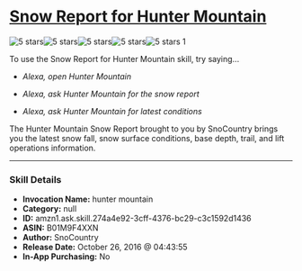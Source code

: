 # [Snow Report for Hunter Mountain](http://alexa.amazon.com/#skills/amzn1.ask.skill.274a4e92-3cff-4376-bc29-c3c1592d1436)
![5 stars](../../images/ic_star_black_18dp_1x.png)![5 stars](../../images/ic_star_black_18dp_1x.png)![5 stars](../../images/ic_star_black_18dp_1x.png)![5 stars](../../images/ic_star_black_18dp_1x.png)![5 stars](../../images/ic_star_black_18dp_1x.png) 1

To use the Snow Report for Hunter Mountain skill, try saying...

* *Alexa, open Hunter Mountain*

* *Alexa, ask Hunter Mountain for the snow report*

* *Alexa, ask Hunter Mountain for latest conditions*

The Hunter Mountain Snow Report brought to you by SnoCountry brings you the latest snow fall, snow surface conditions,  base depth, trail, and lift operations information.

***

### Skill Details

* **Invocation Name:** hunter mountain
* **Category:** null
* **ID:** amzn1.ask.skill.274a4e92-3cff-4376-bc29-c3c1592d1436
* **ASIN:** B01M9F4XXN
* **Author:** SnoCountry
* **Release Date:** October 26, 2016 @ 04:43:55
* **In-App Purchasing:** No
